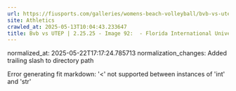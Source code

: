 ```yaml
---
url: https://fiusports.com/galleries/womens-beach-volleyball/bvb-vs-utep-2-25-25/image-92/356/62772/
site: Athletics
crawled_at: 2025-05-13T10:04:43.233647
title: Bvb vs UTEP | 2.25.25 - Image 92:  - Florida International University
---
```

normalized_at: 2025-05-22T17:17:24.785713
normalization_changes: Added trailing slash to directory path

Error generating fit markdown: '<' not supported between instances of 'int' and 'str'